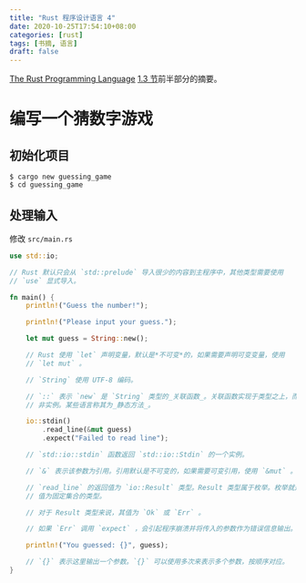 ```yaml
---
title: "Rust 程序设计语言 4"
date: 2020-10-25T17:54:10+08:00
categories: [rust]
tags: [书摘, 语言]
draft: false
---
```


[The Rust Programming Language][trpl] [1.3 节][source]前半部分的摘要。

<!--more-->

# 编写一个猜数字游戏

## 初始化项目

```shell
$ cargo new guessing_game
$ cd guessing_game
```

## 处理输入

修改 `src/main.rs`

```rust
use std::io;

// Rust 默认只会从 `std::prelude` 导入很少的内容到主程序中，其他类型需要使用
// `use` 显式导入。

fn main() {
    println!("Guess the number!");

    println!("Please input your guess.");

    let mut guess = String::new();

    // Rust 使用 `let` 声明变量，默认是*不可变*的，如果需要声明可变变量，使用
    // `let mut` 。

    // `String` 使用 UTF-8 编码。

    // `::` 表示 `new` 是 `String` 类型的_关联函数_。关联函数实现于类型之上，而
    // 非实例。某些语言称其为_静态方法_。

    io::stdin()
        .read_line(&mut guess)
        .expect("Failed to read line");

    // `std::io::stdin` 函数返回 `std::io::Stdin` 的一个实例。

    // `&` 表示该参数为引用。引用默认是不可变的，如果需要可变引用，使用 `&mut` 。

    // `read_line` 的返回值为 `io::Result` 类型。Result 类型属于枚举。枚举就是
    // 值为固定集合的类型。

    // 对于 Result 类型来说，其值为 `Ok` 或 `Err` 。

    // 如果 `Err` 调用 `expect` ，会引起程序崩溃并将传入的参数作为错误信息输出。如果 `Ok` 调用 `expect` ，会返回 `Ok` 所持有的值。

    println!("You guessed: {}", guess);

    // `{}` 表示这里输出一个参数。`{}` 可以使用多次来表示多个参数，按顺序对应。
}
```

[trpl]: https://doc.rust-lang.org/book/
[source]: https://doc.rust-lang.org/book/ch02-00-guessing-game-tutorial.html
